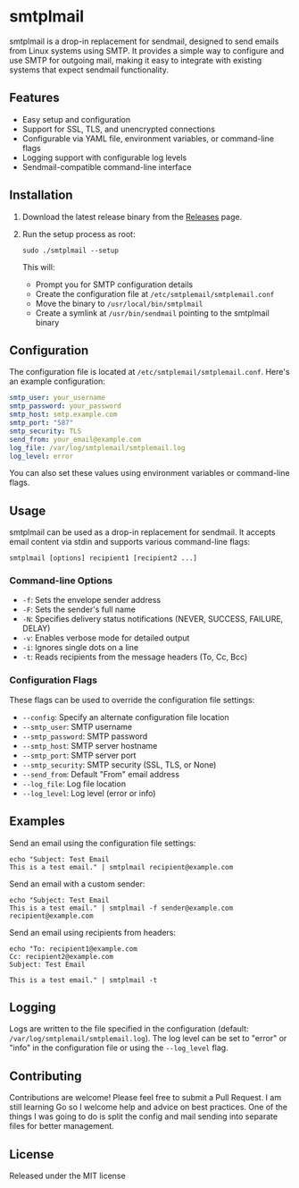 # smtplmail

smtplmail is a drop-in replacement for sendmail, designed to send emails from Linux systems using SMTP. It provides a simple way to configure and use SMTP for outgoing mail, making it easy to integrate with existing systems that expect sendmail functionality.

## Features

- Easy setup and configuration
- Support for SSL, TLS, and unencrypted connections
- Configurable via YAML file, environment variables, or command-line flags
- Logging support with configurable log levels
- Sendmail-compatible command-line interface

## Installation

1. Download the latest release binary from the [Releases](https://github.com/teamcoltra/smtplmail/releases) page.

2. Run the setup process as root:

   ```
   sudo ./smtplmail --setup
   ```

   This will:
   - Prompt you for SMTP configuration details
   - Create the configuration file at `/etc/smtplemail/smtplemail.conf`
   - Move the binary to `/usr/local/bin/smtplmail`
   - Create a symlink at `/usr/bin/sendmail` pointing to the smtplmail binary

## Configuration

The configuration file is located at `/etc/smtplemail/smtplemail.conf`. Here's an example configuration:

```yaml
smtp_user: your_username
smtp_password: your_password
smtp_host: smtp.example.com
smtp_port: "587"
smtp_security: TLS
send_from: your_email@example.com
log_file: /var/log/smtplemail/smtplemail.log
log_level: error
```

You can also set these values using environment variables or command-line flags.

## Usage

smtplmail can be used as a drop-in replacement for sendmail. It accepts email content via stdin and supports various command-line flags:

```
smtplmail [options] recipient1 [recipient2 ...]
```

### Command-line Options

- `-f`: Sets the envelope sender address
- `-F`: Sets the sender's full name
- `-N`: Specifies delivery status notifications (NEVER, SUCCESS, FAILURE, DELAY)
- `-v`: Enables verbose mode for detailed output
- `-i`: Ignores single dots on a line
- `-t`: Reads recipients from the message headers (To, Cc, Bcc)

### Configuration Flags

These flags can be used to override the configuration file settings:

- `--config`: Specify an alternate configuration file location
- `--smtp_user`: SMTP username
- `--smtp_password`: SMTP password
- `--smtp_host`: SMTP server hostname
- `--smtp_port`: SMTP server port
- `--smtp_security`: SMTP security (SSL, TLS, or None)
- `--send_from`: Default "From" email address
- `--log_file`: Log file location
- `--log_level`: Log level (error or info)

## Examples

Send an email using the configuration file settings:

```
echo "Subject: Test Email
This is a test email." | smtplmail recipient@example.com
```

Send an email with a custom sender:

```
echo "Subject: Test Email
This is a test email." | smtplmail -f sender@example.com recipient@example.com
```

Send an email using recipients from headers:

```
echo "To: recipient1@example.com
Cc: recipient2@example.com
Subject: Test Email

This is a test email." | smtplmail -t
```

## Logging

Logs are written to the file specified in the configuration (default: `/var/log/smtplemail/smtplemail.log`). The log level can be set to "error" or "info" in the configuration file or using the `--log_level` flag.

## Contributing

Contributions are welcome! Please feel free to submit a Pull Request. I am still learning Go so I welcome help and advice on best practices. One of the things I was going to do is split the config and mail sending into separate files for better management.

## License

Released under the MIT license